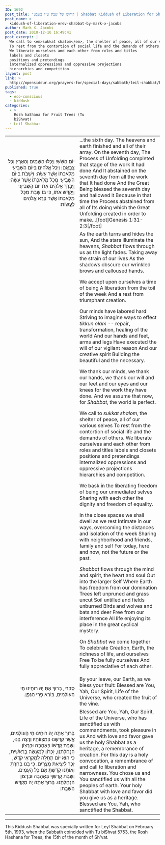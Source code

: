 ```yaml
---
ID: 1692
post_title: 'קידוש של שבת ט״ו בשבט | Shabbat Kiddush of Liberation for Shabbat Tu Bish&#8217;vat by Mark X. Jacobs (1993)'
post_name: >
  kiddush-of-liberation-erev-shabbat-by-mark-x-jacobs
author: Mark X. Jacobs
post_date: 2010-12-10 16:49:41
post_excerpt: |
  We call to <em>sukkat shalom</em>, the shelter of peace, all of our various selves
  To rest from the contortion of social life and the demands of others.
  We liberate ourselves and each other from roles and titles
  labels and closets
  positions and pretendings
  internalized oppressions and oppressive projections
  hierarchies and competition.
layout: post
link: >
  http://opensiddur.org/prayers-for/special-days/sabbath/leil-shabbat/kiddush-of-liberation-erev-shabbat-by-mark-x-jacobs/
published: true
tags:
  - eco-conscious
  - kiddush
categories:
  - >
    Rosh haShana for Fruit Trees (Tu
    biShvat)
  - Leil Shabbat
---
```

<table style="margin-left: auto;margin-right: auto;">
<tbody>
<tr>
<td width="46%">
<div style="text-align: right;" class="liturgy"><span lang="he">
‎‏‏‏‎‎‎‎יוֹם הַשִּׁשִּׁי׃
וַיְכֻלּוּ הַשָּׁמַיִם וְהָאָרֶץ וְכָל צְבָאָם:‏
 וַיְכַל אֱלֹהִים בַּיּוֹם הַשְּׁבִיעִי מְלַאכְתּוֹ אֲשֶׁר עָשָׂה:‏
 וַיִּשְׁבֹּת בַּיּוֹם הַשְּׁבִיעִי מִכָּל מְלַאכְתּוֹ אֲשֶׁר עָשָׂה:‏
 וַיְבָרֶךְ אֱלֹהִים אֶת יוֹם הַשְּׁבִיעִי וַיְקַדֵּשׁ אֹתוֹ,‏
 כִּי בוֹ שָׁבַת מִכָּל מְלַאכְתּוֹ אֲשֶׁר בָּרָא אֱלֹהִים לַעֲשׂוֹת:‏
</span></div></td>
 
<td style="vertical-align:top;" width="53%"><div class="english">
...the sixth day.
The heavens and earth finished and all of their array.
On the seventh day, The Process of Unfolding completed that stage of the work It had done
And It abstained on the seventh day from all the work that It had done
And the Great Being blessed the seventh day and hallowed it
Because in that time the Process abstained from all of Its doing which the Great Unfolding created in order to make...[foot]Genesis 1:31-2:3[/foot]
</td>
</tr>


<tr><td width="46%"></td>
 
<td style="vertical-align:top;" width="53%"><div class="english">
As the earth turns and hides the sun,
And the stars illuminate the heavens,
<em>Shabbat</em> flows through us as the light fades.
Taking away the strain of our lives
As the shadows obscure our wrinkled brows and calloused hands.

We accept upon ourselves a time of being
A liberation from the toil of the week
And a rest from triumphant creation.

Our minds have labored hard
Striving to imagine ways to effect <em>tikkun olam</em> -- repair, transformation, healing of the world
And our hands and feet, arms and legs
Have executed the will of our vigilant reason
And our creative spirit
Building the beautiful and the necessary.

We thank our minds, 
we thank our hands, 
we thank our will and our feet and our eyes and our knees for the work they have done.
And we assume that now, for <em>Shabbat</em>, the world is perfect.

We call to <em>sukkat shalom</em>, the shelter of peace, all of our various selves
To rest from the contortion of social life and the demands of others.
We liberate ourselves and each other from roles and titles
labels and closets
positions and pretendings
internalized oppressions and oppressive projections
hierarchies and competition.

We bask in the liberating freedom of being our unmediated selves
Sharing with each other the dignity and freedom of equality.

In the close spaces we shall dwell as we rest
Intimate in our ways, overcoming the distances and isolation of the week
Sharing with neighborhood and friends, family and self
For today, here and now, not the future or the past.

<em>Shabbat</em> flows through the mind and spirit, the heart and soul
Out into the larger Self
Where Earth has freedom from our domination
Trees left unpruned and grass uncut
Soil untilled and fields unburned
Birds and wolves and bats and deer
Free from our interference
All life enjoying its place in the great cyclical mystery.

On <em>Shabbat</em> we come together
To celebrate 
Creation, Earth, the richness of life, and ourselves
Free
To be fully ourselves
And fully appreciative of each other.</p>
</td></tr>


<tr>
<td width="46%">
<div style="text-align: right;" class="liturgy"><span lang="he">
סַבְרִי,‏
בָּרוּךְ אַתְּ יָהּ רוּחֵינוּ חֵי הָעוֹלָמִים, בּוֹרֵא פְרִי הַגָּפֶן.‏
</td>
 
<td style="vertical-align:top;" width="53%"><div class="english">
By your leave, our Earth, as we bless your fruit:
Blessed are You, Yah, Our Spirit, Life of the Universe, who created the fruit of the vine.
</td></tr>


<tr>
<td width="46%">
<div style="text-align: right;" class="liturgy"><span lang="he">
בָּרוּךְ אַתָּה יָהּ רוּחֵינוּ חֵי הָעוֹלָמִים, אֲשֶׁר קִדְּשָׁנוּ בְּמִצְווֹתָיו וְרָצָה בָּנוּ,‏
 וְשַׁבַּת קָדְשׁוֹ בְּאַהֲבָה וּבְרָצוֹן הִנְחַלְתָּנוּ, זִכָּרוֹן לְמַעֲשֵׂה בְרֵאשִׁית,‏
כִּי הוּא יוֹם תְּחִלָּה לְמִקְרָאֵי קֹדֶשׁ, זֵכֶר לִיצִיאַת מִצְרָיִם.‏
 כִּי בָנוּ בָחַרְתָּ וְאוֹתָנוּ קִדַּשְׁתָּ אִם כָּל הָעַמִּים.‏
 וְשַׁבַּת קָדְשְׁךָ בְּאַהֲבָה וּבְרָצוֹן הִנְחַלְתָּנוּ.‏
 בָּרוּךְ אַתָּה יָהּ מְקַדֵּשׁ הַשַּׁבָּת:‏
</td>
 
<td style="vertical-align:top;" width="53%"><div class="english">
Blessed are You, Yah, Our Spirit, Life of the Universe, who has sanctified us with commandments, took pleasure in us
And with love and favor gave us the holy Shabbat as a heritage, a remembrance of creation.
For this day is a holy convocation, a remembrance of and call to liberation and narrowness.
You chose us and You sanctified us with all the peoples of earth.
Your holy Shabbat with love and favor did you give us as a heritage.
Blessed are You, Yah, who sanctified the Shabbat.
</td></tr>
</tbody>
</tbody></tbody></table>
<hr />
This Kiddush Shabbat was specially written for Leyl Shabbat on February 5th, 1993, when the Sabbath coincided with Tu biShvat 5753, the Rosh Hashana for Trees, the 15th of the month of Sh'vat.